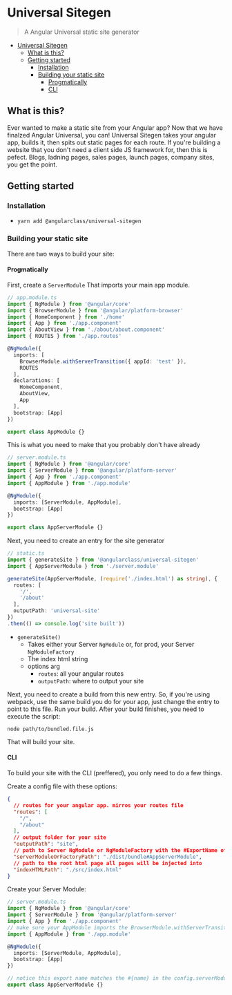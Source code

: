 # Universal Sitegen
> A Angular Universal static site generator

<!-- TOC -->

- [Universal Sitegen](#universal-sitegen)
  - [What is this?](#what-is-this)
  - [Getting started](#getting-started)
    - [Installation](#installation)
    - [Building your static site](#building-your-static-site)
      - [Progmatically](#progmatically)
      - [CLI](#cli)

<!-- /TOC -->

## What is this?
Ever wanted to make a static site from your Angular app? Now that we have finalzed Angular Universal, you can! Universal Sitegen takes your angular app, builds it, then spits out static pages for each route. If you're building a website that you don't need a client side JS framework for, then this is pefect. Blogs, ladning pages, sales pages, launch pages, company sites, you get the point.


## Getting started
### Installation
* `yarn add @angularclass/universal-sitegen`

### Building your static site
There are two ways to build your site:

#### Progmatically
First, create a `ServerModule` That imports your main app module.

```typescript
// app.module.ts
import { NgModule } from '@angular/core'
import { BrowserModule } from '@angular/platform-browser'
import { HomeComponent } from './home'
import { App } from './app.component'
import { AboutView } from './about/about.component'
import { ROUTES } from './app.routes'

@NgModule({
  imports: [
    BrowserModule.withServerTransition({ appId: 'test' }),
    ROUTES
  ],
  declarations: [
    HomeComponent,
    AboutView,
    App
  ],
  bootstrap: [App]
})

export class AppModule {}
```

This is what you need to make that you probably don't have already
```typescript
// server.module.ts
import { NgModule } from '@angular/core'
import { ServerModule } from '@angular/platform-server'
import { App } from './app.component'
import { AppModule } from './app.module'

@NgModule({
  imports: [ServerModule, AppModule],
  bootstrap: [App]
})

export class AppServerModule {}
```

Next, you need to create an entry for the site generator

```typescript
// static.ts
import { generateSite } from '@angularclass/universal-sitegen'
import { AppServerModule } from './server.module'

generateSite(AppServerModule, (require('./index.html') as string), {
  routes: [
    '/',
    '/about'
  ],
  outputPath: 'universal-site'
})
.then(() => console.log('site built'))
```

* `generateSite()`
  * Takes either your Server `NgModule` or, for prod, your Server `NgModuleFactory`
  * The index html string
  * options arg
    * `routes`: all your angular routes
    * `outputPath`: where to output your site

Next, you need to create a build from this new entry. So, if you're using webpack, use the same build you do for your app, just change the entry to point to this file.
Run your build. After your build finishes, you need to execute the script:

```
node path/to/bundled.file.js
```

That will build your site.


#### CLI
To build your site with the CLI (preffered), you only need to do a few things.

Create a config file with these options:

```json
{
  // routes for your angular app. mirros your routes file
  "routes": [
    "/",
    "/about"
  ],
  // output folder for your site
  "outputPath": "site", 
  // path to Server NgModule or NgModuleFactory with the #ExportName of the module
  "serverModuleOrFactoryPath": "./dist/bundle#AppServerModule",
  // path to the root html page all pages will be injected into
  "indexHTMLPath": "./src/index.html"
}
```

Create your Server Module:

```typescript
// server.module.ts
import { NgModule } from '@angular/core'
import { ServerModule } from '@angular/platform-server'
import { App } from './app.component'
// make sure your AppModule imports the BrowserModule.withServerTransition()
import { AppModule } from './app.module'

@NgModule({
  imports: [ServerModule, AppModule],
  bootstrap: [App]
})

// notice this export name matches the #{name} in the config.serverModuleOrFactoryPath above
export class AppServerModule {}
```
